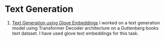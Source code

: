 # Text Generation

1. [Text Generation using Glove Embeddings](https://github.com/arunima2407/Text-Generation/blob/main/glove-embedding-text-gen.ipynb) I worked on a text generation model using Transformer Decoder architecture on a Guttenberg books text dataset. I have used glove text embeddings for this task.  
